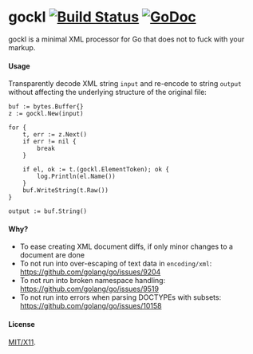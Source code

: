 gockl [![Build Status](https://secure.travis-ci.org/roblillack/gockl.png?branch=master)](http://travis-ci.org/roblillack/gockl) [![GoDoc](http://godoc.org/github.com/roblillack/gockl?status.png)](http://godoc.org/github.com/roblillack/gockl)
=======

gockl is a minimal XML processor for Go that does not to fuck with your markup.

#### Usage ####

Transparently decode XML string `input` and re-encode to string `output` without affecting
the underlying structure of the original file:

	buf := bytes.Buffer{}
	z := gockl.New(input)

	for {
		t, err := z.Next()
		if err != nil {
			break
		}

		if el, ok := t.(gockl.ElementToken); ok {
			log.Println(el.Name())
		}
		buf.WriteString(t.Raw())
	}

	output := buf.String()

#### Why? ####

* To ease creating XML document diffs, if only minor changes to a document are done
* To not run into over-escaping of text data in `encoding/xml`: https://github.com/golang/go/issues/9204
* To not run into broken namespace handling: https://github.com/golang/go/issues/9519
* To not run into errors when parsing DOCTYPEs with subsets: https://github.com/golang/go/issues/10158

#### License ####

[MIT/X11](https://github.com/roblillack/gockl/blob/master/LICENSE.txt).